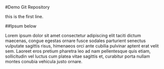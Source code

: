 #Demo Git Repository

this is the first line.

##Ipsum below

Lorem ipsum dolor sit amet consectetur adipiscing elit taciti dictum maecenas, congue egestas ornare fusce sodales parturient senectus vulputate sagittis risus, himenaeos orci ante cubilia pulvinar aptent erat velit sem.
Laoreet eros pretium pharetra leo ad nam pellentesque quis etiam, sollicitudin vel luctus cum platea vitae sagittis et, curabitur porta nullam montes conubia vehicula justo ornare.
